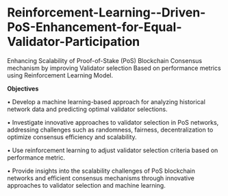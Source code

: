 # Reinforcement-Learning--Driven-PoS-Enhancement-for-Equal-Validator-Participation
Enhancing Scalability of Proof-of-Stake (PoS) Blockchain Consensus mechanism by improving Validator selection Based on performance metrics using Reinforcement Learning Model.


**Objectives**

• Develop a machine learning-based approach for analyzing historical network data and predicting optimal validator selections.

• Investigate innovative approaches to validator selection in PoS networks, addressing challenges such as randomness, fairness, decentralization to optimize consensus efficiency and scalability.

• Use reinforcement learning to adjust validator selection criteria based on performance metric.

• Provide insights into the scalability challenges of PoS blockchain networks and efficient consensus mechanisms through innovative approaches to validator selection and machine learning.
